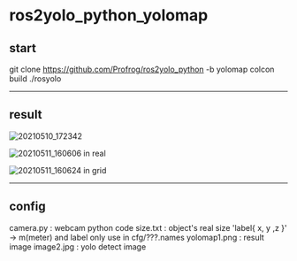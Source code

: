 # ros2yolo_python_yolomap

## start
git clone https://github.com/Profrog/ros2yolo_python -b yolomap
colcon build
./rosyolo


---------------------------------------------------------------

## result
![20210510_172342](https://user-images.githubusercontent.com/26535065/117773899-da657f00-b273-11eb-941b-06ac15e43e40.jpg)

![20210511_160606](https://user-images.githubusercontent.com/26535065/117773912-ddf90600-b273-11eb-9cef-ab4d63e7f3fa.jpg)
in real

![20210511_160624](https://user-images.githubusercontent.com/26535065/117773918-df2a3300-b273-11eb-9bbe-afe889226ac9.jpg)
in grid


---------------------------------------------------------------

## config

camera.py : webcam python code
size.txt : object's real size 'label{ x, y ,z }' -> m(meter) and label only use in cfg/???.names
yolomap1.png : result image
image2.jpg : yolo detect image
